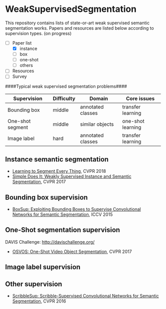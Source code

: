 # WeakSupervisedSegmentation
This repository contains lists of state-or-art weak supervised semantic segmentation works. Papers and resources are listed below according to supervision types.
(on progress)

- [ ] Paper list
	- [x] instance
	- [ ] box
	- [ ] one-shot
	- [ ] others 
- [ ] Resources
- [ ] Survey

####Typical weak supervised segmentation problems####

| Supervision | Difficulty | Domain | Core issues |
| ---- | ---- | ---- | ---- |
| Bounding box | middle | annotated classes | transfer learning |
| One-shot segment | middle | similar objects | one-shot learning |
| Image label | hard | annotated classes | transfer learning |


Instance semantic segmentation
----

* [Learning to Segment Every Thing](https://arxiv.org/abs/1711.10370), CVPR 2018
* [Simple Does It: Weakly Supervised Instance and Semantic Segmentation](https://arxiv.org/abs/1603.07485), CVPR 2017

Bounding box supervision
----
* [BoxSup: Exploiting Bounding Boxes to Supervise Convolutional Networks for Semantic Segmentation](https://arxiv.org/abs/1503.01640), ICCV 2015


One-Shot segmentation supervision
----
DAVIS Challenge: <http://davischallenge.org/>
* [OSVOS: One-Shot Video Object Segmentation](http://www.vision.ee.ethz.ch/~cvlsegmentation/osvos/), CVPR 2017

Image label supervision
----

Other supervision
----
* [ScribbleSup: Scribble-Supervised Convolutional Networks for Semantic Segmentation](https://arxiv.org/abs/1604.05144), CVPR 2016

